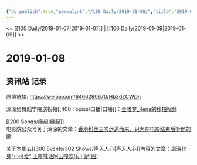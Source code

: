 ```yaml
---
{"dg-publish":true,"permalink":"/100 Daily/2019-01-08/","title":"2019-01-08","created":"2022-12-22T14:06:40.000+08:00","updated":"2023-01-09T17:24:44.312+08:00"}
---
```



<< [[100 Daily/2019-01-07\|2019-01-07]] | [[100 Daily/2019-01-09\|2019-01-09]] >>

# 2019-01-08

## 资讯站 记录

原博链接: https://weibo.com/6466290670/Hb3dZCWDn

深深给舞蹈学院送祝福[[400 Topics/口播\|口播]]：[金雅梦_Rena的秒拍视频](https://video.weibo.com/show?fid=1034:4326140798795150)

[[200 Songs/缘起\|缘起]]  
电影院公众号关于深深的文章：[香港粉丝三次远道而来，只为在电影结束后听他的歌](https://weibo.cn/sinaurl?u=https%3A%2F%2Fmp.weixin.qq.com%2Fs%3F__biz%3DMzA5NTAwNzc2MA%3D%3D%26mid%3D2655658759%26idx%3D1%26sn%3D2fc826414bb8ce47f33e1aacc8eef067)

关于本周五[[300 Events/302 Shows/声入人心\|声入人心]]內容的文章：[周深化身“小可爱” 王晰喊话阿云嘎欢乐十足(图)](https://weibo.cn/sinaurl?u=https%3A%2F%2Fxw.qq.com%2Fhn%2F20190108004637%2FHNN2019010800463700)
